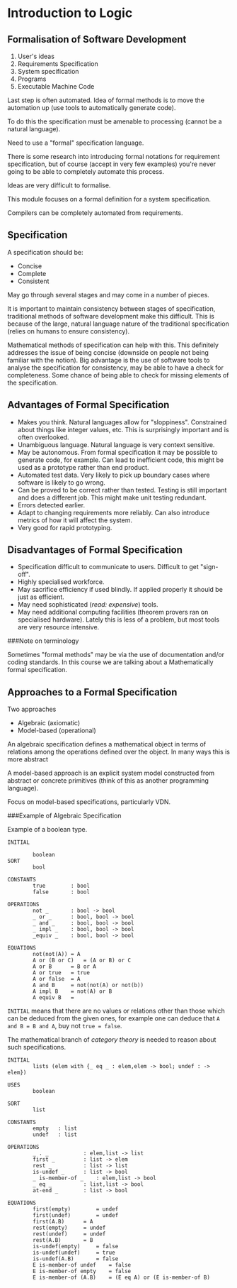Introduction to Logic
=====================

Formalisation of Software Development
-------------------------------------

1. User's ideas
2. Requirements Specification
3. System specification
4. Programs
5. Executable Machine Code

Last step is often automated. Idea of formal methods is to move the automation up (use tools to automatically generate code).

To do this the specification must be amenable to processing (cannot be a natural language).

Need to use a "formal" specification language.

There is some research into introducing formal notations for requirement specification, but of course (accept in very few examples) you're never going to be able to completely automate this process.

Ideas are very difficult to formalise.

This module focuses on a formal definition for a system specification.

Compilers can be completely automated from requirements.


Specification
-------------

A specification should be:

* Concise
* Complete
* Consistent

May go through several stages and may come in a number of pieces.

It is important to maintain consistency between stages of specification, traditional methods of software development make this difficult. This is because of the large, natural language nature of the traditional specification (relies on humans to ensure consistency).

Mathematical methods of specification can help with this. This definitely addresses the issue of being concise (downside on people not being familiar with the notion). Big advantage is the use of software tools to analyse the specification for consistency, may be able to have a check for completeness. Some chance of being able to check for missing elements of the specification.



Advantages of Formal Specification
----------------------------------

* Makes you think. Natural languages allow for "sloppiness". Constrained about things like integer values, etc. This is surprisingly important and is often overlooked.
* Unambiguous language. Natural language is very context sensitive.
* May be autonomous. From formal specification it may be possible to generate code, for example. Can lead to inefficient code, this might be used as a prototype rather than end product.
* Automated test data. Very likely to pick up boundary cases where software is likely to go wrong.
* Can be proved to be correct rather than tested. Testing is still important and does a different job. This might make unit testing redundant.
* Errors detected earlier.
* Adapt to changing requirements more reliably. Can also introduce metrics of how it will affect the system.
* Very good for rapid prototyping.

Disadvantages of Formal Specification
-------------------------------------

* Specification difficult to communicate to users. Difficult to get "sign-off".
* Highly specialised workforce.
* May sacrifice efficiency if used blindly. If applied properly it should be just as efficient.
* May need sophisticated (*read: expensive*) tools.
* May need additional computing facilities (theorem provers ran on specialised hardware). Lately this is less of a problem, but most tools are very resource intensive.


###Note on terminology

Sometimes "formal methods" may be via the use of documentation and/or coding standards. In this course we are talking about a Mathematically formal specification.


Approaches to a Formal Specification
------------------------------------

Two approaches

* Algebraic (axiomatic)
* Model-based (operational)

An algebraic specification defines a mathematical object in terms of relations among the operations defined over the object. In many ways this is more abstract

A model-based approach is an explicit system model constructed from abstract or concrete primitives (think of this as another programming language).

Focus on model-based specifications, particularly VDN.


###Example of Algebraic Specification

Example of a boolean type.

```
INITIAL

		boolean
SORT
		bool

CONSTANTS
		true		: bool
		false		: bool

OPERATIONS
		not _		: bool -> bool
		_ or _		: bool, bool -> bool
		_ and _		: bool, bool -> bool
		_ impl _	: bool, bool -> bool
		_equiv _	: bool, bool -> bool

EQUATIONS
		not(not(A))	= A
		A or (B or C)	= (A or B) or C
		A or B		= B or A
		A or true	= true
		A or false	= A
		A and B		= not(not(A) or not(b))
		A impl B	= not(A) or B
		A equiv B	= 
```

`INITIAL` means that there are no values or relations other than those which can be deduced from the given ones, for example one can deduce that `A and B = B and A`, buy not `true = false`.

The mathematical branch of *category theory* is needed to reason about such specifications.


```
INITIAL
		lists (elem with {_ eq _ : elem,elem -> bool; undef : -> elem})

USES
		boolean

SORT
		list

CONSTANTS
		empty	: list
		undef	: list

OPERATIONS
		_ . _			: elem,list -> list
		first _			: list -> elem
		rest _			: list -> list
		is-undef _		: list -> bool
		_ is-member-of _	: elem,list -> bool
		_ eq _ 			: list,list -> bool
		at-end _		: list -> bool

EQUATIONS
		first(empty)		= undef
		first(undef)		= undef
		first(A.B)		= A
		rest(empty)		= undef
		rest(undef)		= undef
		rest(A.B)		= B
		is-undef(empty)		= false
		is-undef(undef)		= true
		is-undef(A.B)		= false
		E is-member-of undef	= false
		E is-member-of empty	= false
		E is-member-of (A.B)	= (E eq A) or (E is-member-of B)
```


